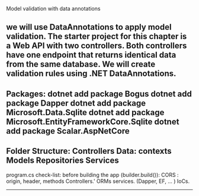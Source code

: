 Model validation with data annotations

we will use DataAnnotations to apply model validation. The starter project for this 
chapter is a Web API with two controllers. Both controllers have one endpoint that returns identical 
data from the same database. We will create validation rules using .NET DataAnnotations.
--------------------------------------------

Packages: 
dotnet add package Bogus
dotnet add package Dapper
dotnet add package Microsoft.Data.Sqlite
dotnet add package Microsoft.EntityFrameworkCore.Sqlite
dotnet add package Scalar.AspNetCore
--------------------------------------------

Folder Structure: 
Controllers
Data: contexts
Models
Repositories
Services
--------------------------------------------

program.cs check-list:
before building the app (builder.build()): 
CORS : origin, header, methods
Controllers.'
ORMs services. (Dapper, EF, ... )
IoCs.

--------------------------------------------
